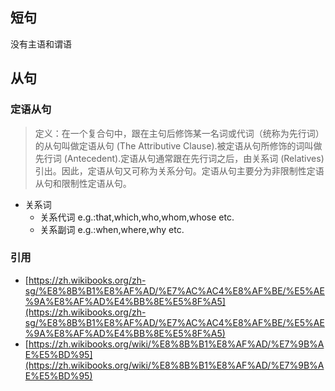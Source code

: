 
## 短句

没有主语和谓语

## 从句

### 定语从句

> 定义：在一个复合句中，跟在主句后修饰某一名词或代词（统称为先行词）的从句叫做定语从句 (The Attributive Clause).被定语从句所修饰的词叫做先行词 (Antecedent).定语从句通常跟在先行词之后，由关系词 (Relatives) 引出。因此，定语从句又可称为关系分句。定语从句主要分为非限制性定语从句和限制性定语从句。

- 关系词
  - 关系代词 e.g.:that,which,who,whom,whose etc.
  - 关系副词 e.g.:when,where,why etc.



### 引用

- [https://zh.wikibooks.org/zh-sg/%E8%8B%B1%E8%AF%AD/%E7%AC%AC4%E8%AF%BE/%E5%AE%9A%E8%AF%AD%E4%BB%8E%E5%8F%A5](https://zh.wikibooks.org/zh-sg/%E8%8B%B1%E8%AF%AD/%E7%AC%AC4%E8%AF%BE/%E5%AE%9A%E8%AF%AD%E4%BB%8E%E5%8F%A5)
- [https://zh.wikibooks.org/wiki/%E8%8B%B1%E8%AF%AD/%E7%9B%AE%E5%BD%95](https://zh.wikibooks.org/wiki/%E8%8B%B1%E8%AF%AD/%E7%9B%AE%E5%BD%95)